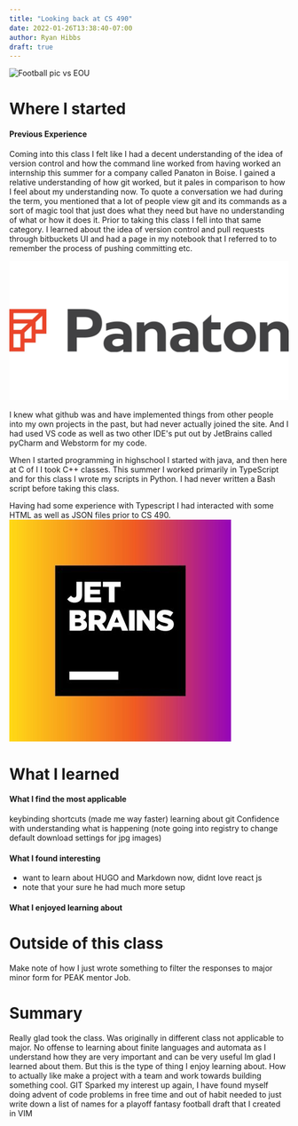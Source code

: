 ```yaml
---
title: "Looking back at CS 490"
date: 2022-01-26T13:38:40-07:00
author: Ryan Hibbs
draft: true
---
```

![Football pic vs EOU](https://dbukjj6eu5tsf.cloudfront.net/sidearm.sites/collegeofidaho.sidearmsports.com/images/2021/4/3/Hibbs_EOU.jpg)
# Where I started
#### Previous Experience
Coming into this class I felt like I had a decent understanding of the idea of version control and how the command line worked from having worked an internship this summer for a company called Panaton in Boise. I gained a relative understanding of how git worked, but it pales in comparison to how I feel about my understanding now. To quote a conversation we had during the term, you mentioned that a lot of people view git and its commands as a sort of magic tool that just does what they need but have no understanding of what or how it does it. Prior to taking this class I fell into that same category. I learned about the idea of version control and pull requests through bitbuckets UI and had a page in my notebook that I referred to to remember the process of pushing committing etc.

![Panaton](/panaton2.jpg)

I knew what github was and have implemented things from other people into my own projects in the past, but had never actually joined the site. And I had used VS code as well as two other IDE's put out by JetBrains called pyCharm and Webstorm for my code.

When I started programming in highschool I started with java, and then here at C of I I took C++ classes. This summer I worked primarily in TypeScript and for this class I wrote my scripts in Python. I had never written a Bash script before taking this class.

Having had some experience with Typescript I had interacted with some HTML as well as JSON files prior to CS 490.
![Jet Brains Logo](/jetbrains_logo.jpg)
# What I learned
#### What I find the most applicable
keybinding shortcuts (made me way faster)
learning about git
Confidence with understanding what is happening (note going into registry to change default download settings for jpg images)
#### What I found interesting
 - want to learn about HUGO and Markdown now, didnt love react js
 - note that your sure he had much more setup
#### What I enjoyed learning about

# Outside of this class
Make note of how I just wrote something to filter the responses to major minor form for PEAK mentor Job. 
# Summary
Really glad took the class. Was originally in different class not applicable to major. No offense to learning about finite languages and automata as I understand how they are very important and can be very useful Im glad I learned about them. But this is the type of thing I enjoy learning about. How to actually like make a project with a team and work towards building something cool.
GIT
Sparked my interest up again, I have found myself doing advent of code problems in free time and out of habit needed to just write down a list of names for a playoff fantasy football draft that I created in VIM